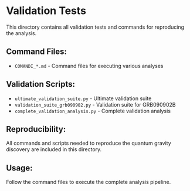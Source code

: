 # Validation Tests

This directory contains all validation tests and commands for reproducing the analysis.

## Command Files:

- `COMANDI_*.md` - Command files for executing various analyses

## Validation Scripts:

- `ultimate_validation_suite.py` - Ultimate validation suite
- `validation_suite_grb090902.py` - Validation suite for GRB090902B
- `complete_validation_analysis.py` - Complete validation analysis

## Reproducibility:

All commands and scripts needed to reproduce the quantum gravity discovery are included in this directory.

## Usage:

Follow the command files to execute the complete analysis pipeline.
